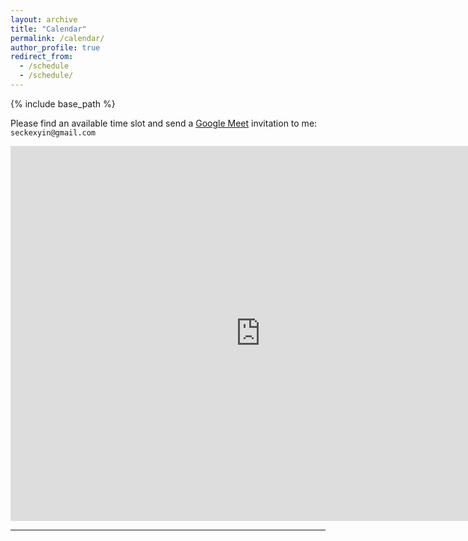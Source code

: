 ```yaml
---
layout: archive
title: "Calendar"
permalink: /calendar/
author_profile: true
redirect_from:
  - /schedule
  - /schedule/
---
```


{% include base_path %}

<script src="https://polyfill.io/v3/polyfill.min.js?features=es6"></script>
<script id="MathJax-script" async src="https://cdn.jsdelivr.net/npm/mathjax@3/es5/tex-mml-chtml.js"></script>
<script>
MathJax = {
  tex: {
    inlineMath: [['$', '$']],
    processEscapes: true
  }
};
</script>

Please find an available time slot and send a [Google Meet](https://meet.google.com/) invitation to me: `seckexyin@gmail.com`

<iframe src="https://calendar.google.com/calendar/embed?height=600&wkst=2&bgcolor=%23ffffff&ctz=Asia%2FHong_Kong&showTitle=0&showNav=1&showTz=1&showCalendars=0&showTabs=0&showPrint=0&mode=WEEK&title=Yuwei%20Yin&src=c2Vja2V4eWluQGdtYWlsLmNvbQ&color=%23039BE5" style="border-width:0" width="800" height="600" frameborder="0" scrolling="no"></iframe>

---
